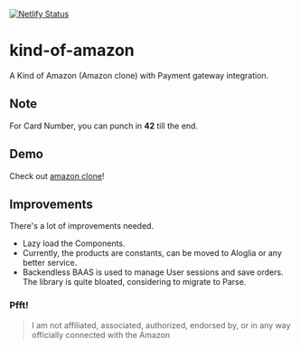 [![Netlify Status](https://api.netlify.com/api/v1/badges/6b93690d-355f-46a3-9848-cc7816be1ca5/deploy-status)](https://app.netlify.com/sites/amz-clone/deploys)

# kind-of-amazon

A Kind of Amazon (Amazon clone) with Payment gateway integration.

## Note

For Card Number, you can punch in **42** till the end.

## Demo

Check out <a href="https://amz-clone.netlify.app/">amazon clone</a>!

## Improvements

There's a lot of improvements needed.

- Lazy load the Components.
- Currently, the products are constants, can be moved to Aloglia or any better service.
- Backendless BAAS is used to manage User sessions and save orders. The library is quite bloated, considering to migrate to Parse.

### Pfft!

> I am not affiliated, associated, authorized, endorsed by, or in any way officially connected with the Amazon
